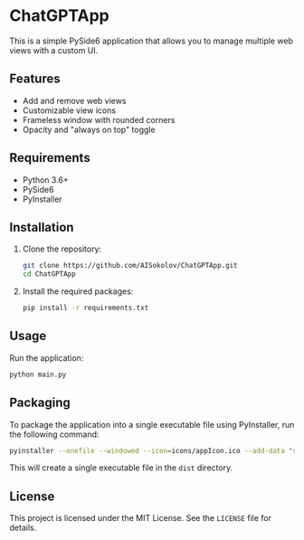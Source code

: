 
# ChatGPTApp

This is a simple PySide6 application that allows you to manage multiple web views with a custom UI.

## Features

- Add and remove web views
- Customizable view icons
- Frameless window with rounded corners
- Opacity and "always on top" toggle

## Requirements

- Python 3.6+
- PySide6
- PyInstaller

## Installation

1. Clone the repository:
    ```sh
    git clone https://github.com/AISokolov/ChatGPTApp.git
    cd ChatGPTApp
    ```

2. Install the required packages:
    ```sh
    pip install -r requirements.txt
    ```

## Usage

Run the application:
```sh
python main.py
```

## Packaging

To package the application into a single executable file using PyInstaller, run the following command:
```sh
pyinstaller --onefile --windowed --icon=icons/appIcon.ico --add-data "styles/style.qss;styles" --add-data "icons/appIcon.ico;icons" main.py
```

This will create a single executable file in the `dist` directory.

## License

This project is licensed under the MIT License. See the `LICENSE` file for details.